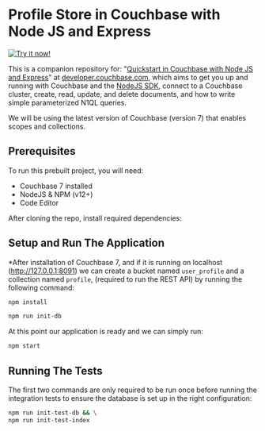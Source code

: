 # Profile Store in Couchbase with Node JS and Express

[![Try it now!](https://da-demo-images.s3.amazonaws.com/runItNow_outline.png?couchbase-example=nodejs-quickstart-repo&source=github)](https://gitpod.io/#https://github.com/couchbase-examples/nodejs-quickstart)

This is a companion repository for: "[Quickstart in Couchbase with Node JS and Express](https://developer.couchbase.com/tutorial-quickstart-nodejs/)" at [developer.couchbase.com](https://developer.couchbase.com), which aims to get you up and running with Couchbase and the [NodeJS SDK](https://docs.couchbase.com/nodejs-sdk/current/hello-world/start-using-sdk.html), connect to a Couchbase cluster, create, read, update, and delete documents, and how to write simple parameterized N1QL queries.

We will be using the latest version of Couchbase (version 7) that enables scopes and collections.

## Prerequisites

To run this prebuilt project, you will need:

- Couchbase 7 installed
- NodeJS & NPM (v12+)
- Code Editor

After cloning the repo, install required dependencies:

## Setup and Run The Application

*After installation of Couchbase 7, and if it is running on localhost (http://127.0.0.1:8091) we can create a bucket named `user_profile` and a collection named `profile`, (required to run the REST API) by running the following command:

```sh
npm install
```

```sh
npm run init-db
```

At this point our application is ready and we can simply run:

```sh
npm start
```

## Running The Tests

The first two commands are only required to be run once before running the integration tests to ensure the database is set up in the right configuration:

```sh
npm run init-test-db && \
npm run init-test-index
```
